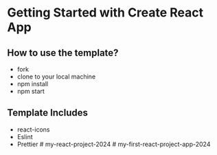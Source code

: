# Getting Started with Create React App

## How to use the template?

-   fork
-   clone to your local machine
-   npm install
-   npm start

## Template Includes

-   react-icons
-   Eslint
-   Prettier
#   m y - r e a c t - p r o j e c t - 2 0 2 4  
 #   m y - f i r s t - r e a c t - p r o j e c t - a p p - 2 0 2 4  
 